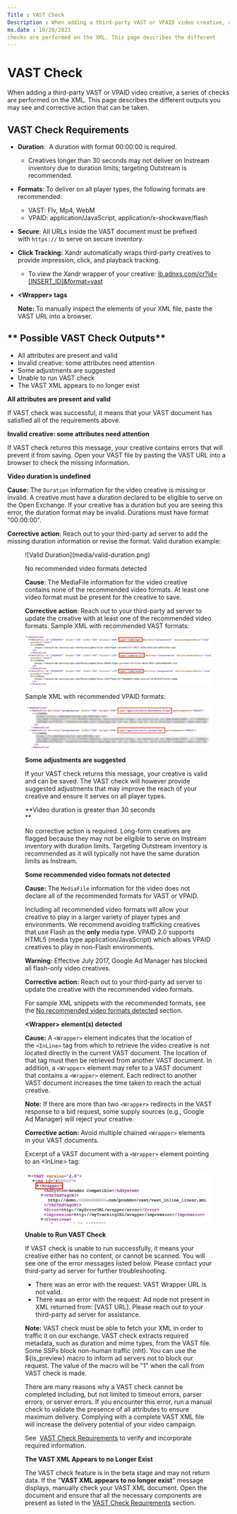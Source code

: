 ```yaml
---
Title : VAST Check
Description : When adding a third-party VAST or VPAID video creative, a series of
ms.date : 10/28/2023
checks are performed on the XML. This page describes the different
---
```



# VAST Check



When adding a third-party VAST or VPAID video creative, a series of
checks are performed on the XML. This page describes the different
outputs you may see and corrective action that can be taken.


##  VAST Check Requirements

- **Duration**:  A duration with format 00:00:00 is required.
  - Creatives longer than 30 seconds may not deliver on Instream
    inventory due to duration limits; targeting Outstream is
    recommended.  
- **Formats**: To deliver on all player types, the following formats are
  recommended:
  - VAST: Flv, Mp4, WebM
  - VPAID: application/JavaScript, application/x-shockwave/flash
- **Secure**: All URLs inside the VAST document must be prefixed
  with `https://` to serve on secure inventory.
- **Click Tracking:** Xandr automatically wraps
  third-party creatives to provide impression, click, and playback
  tracking.
  - To view the Xandr wrapper of your
    creative: <a href="http://ib.adnxs.com/cr?id=ID&amp;format=vast" class="xref"
    target="_blank">ib.adnxs.com/cr?id=[INSERT_ID]&amp;format=vast</a>
- **\<Wrapper\> tags**  
    
  

  <b>Note:</b> To manually inspect the
  elements of your XML file, paste the VAST URL into a browser.

  





## ** Possible VAST Check Outputs**

- All attributes are present and valid  
- Invalid creative: some attributes need attention 
- Some adjustments are suggested   
- Unable to run VAST check 
- The VAST XML appears to no longer exist

**All attributes are present and valid**

If VAST check was successful, it means that your VAST document has
satisfied all of the requirements above. 

**Invalid creative: some attributes need attention**

If VAST check returns this message, your creative contains errors that
will prevent it from saving. Open your VAST file by pasting the VAST URL
into a browser to check the missing information.

**Video duration is undefined**

**Cause:** The `Duration` information for the video creative is missing
or invalid. A creative must have a duration declared to be eligible to
serve on the Open Exchange. If your creative has a duration but you are
seeing this error, the duration format may be invalid. Durations must
have format "00:00:00".

**Corrective action**: Reach out to your third-party ad server to add
the missing duration information or revise the format. Valid duration
example:

<figure class="fig fignone">
![Valid Duration](media/valid-duration.png)

<p>No recommended video formats detected</p>


**Cause**: The MediaFile information for the video creative
contains none of the recommended video formats. At least one video
format must be present for the creative to save. 

**Corrective action**: Reach out to your third-party ad server to update
the creative with at least one of the recommended video formats. Sample
XML with recommended VAST formats:

![Recommended Vast Format](media/recommended-vast-format.png)


Sample XML with recommended VPAID formats:

![Sample XML](media/sample-xml.png)


**Some adjustments are suggested**

If your VAST check returns this message, your creative is valid and can
be saved. The VAST check will however provide suggested adjustments that
may improve the reach of your creative and ensure it serves on all
player types.  

**Video duration is greater than 30 seconds   
**

No corrective action is required. Long-form creatives are flagged
because they may not be eligible to serve on Instream inventory with
duration limits. Targeting Outstream inventory is recommended as it will
typically not have the same duration limits as Instream.  

**Some recommended video formats not detected**

**Cause:** The `MediaFile` information for the video does not declare
all of the recommended formats for VAST or VPAID.

Including all recommended video formats will allow your creative to play
in a larger variety of player types and environments. We recommend
avoiding trafficking creatives that use Flash as the **only** media
type. VPAID 2.0 supports HTML5 (media type application/JavaScript) which
allows VPAID creatives to play in non-Flash environments. 



<b>Warning:</b> Effective July 2017, Google Ad
Manager has blocked all flash-only video creatives.



  
**Corrective action:** Reach out to your third-party ad server to update
the creative with the recommended video formats.

For sample XML snippets with the recommended formats, see the <a
href="vast-check.md#VASTCheck-Norecommendedformatsdetected"
class="xref" target="_blank">No recommended video formats detected</a>
section.   
  

**\<Wrapper\> element(s) detected**



**Cause:** A `<Wrapper>` element indicates that the location of
the `<InLine>` tag from which to retrieve the video creative is not
located directly in the current VAST document. The location of that tag
must then be retrieved from another VAST document. In addition,
a `<Wrapper>` element may refer to a VAST document that contains
a `<Wrapper>` element. Each redirect to another VAST document increases
the time taken to reach the actual creative. 



<b>Note:</b> If there are more than two
`<Wrapper>` redirects in the VAST response to a bid request, some supply
sources (e.g., Google Ad Manager) will reject your creative.





**Corrective action:** Avoid multiple chained `<Wrapper>` elements in
your VAST documents.

Excerpt of a VAST document with a `<Wrapper>` element pointing to an
\<InLine\> tag:

![Excerpt of a Vast](media/excerpt-of-a-vast.png)


**Unable to Run VAST Check**

If VAST check is unable to run successfully, it means your creative
either has no content, or cannot be scanned. You will see one of the
error messages listed below. Please contact your third-party ad server
for further troubleshooting.

- There was an error with the request: VAST Wrapper URL is not valid. 
- There was an error with the request: Ad node not present in XML
  returned from: \[VAST URL\]. Please reach out to your third-party ad
  server for assistance.



<b>Note:</b> VAST check must be able to fetch
your XML in order to traffic it on our exchange. VAST check extracts
required metadata, such as duration and mime types, from the VAST file.
Some SSPs block non-human traffic (nht). You can use the ${is_preview}
macro to inform ad servers not to block our request. The value of the
macro will be "1" when the call from VAST check is made.



There are many reasons why a VAST check cannot be completed including,
but not limited to timeout errors, parser errors, or server errors. If
you encounter this error, run a manual check to validate the presence of
all attributes to ensure maximum delivery. Complying with a complete
VAST XML file will increase the delivery potential of your video
campaign.

See  <a
href="vast-check.md#VASTCheck-VAS"
class="xref" target="_blank">VAST Check Requirements</a> to verify and
incorporate required information.

**The VAST XML Appears to no Longer Exist**

The VAST check feature is in the beta stage and may not return data. If
the "**VAST XML appears to no longer exist**" message displays, manually
check your VAST XML document. Open the document and ensure that all the
necessary components are present as listed in the <a
href="vast-check.md#VASTCheck-VASTCheckRequirements"
class="xref" target="_blank">VAST Check Requirements</a> section.






